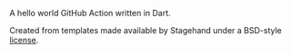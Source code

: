 A hello world GitHub Action written in Dart.

Created from templates made available by Stagehand under a BSD-style
[license](https://github.com/dart-lang/stagehand/blob/master/LICENSE).
